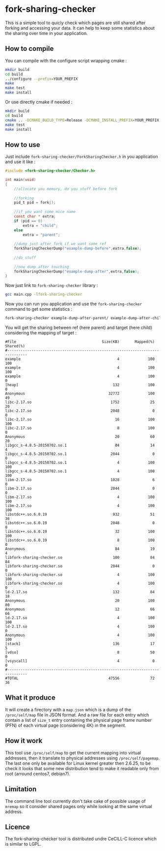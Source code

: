 fork-sharing-checker
====================

This is a simple tool to quicly check which pages are still shared after forking and accessing your data.
It can help to keep some statistics about the sharing over time in your application.

How to compile
--------------

You can compile with the configure script wrapping cmake :

```sh
mkdir build
cd build
../configure --prefix=YOUR_PREFIX
make
make test
make install
```

Or use directly cmake if needed :

```sh
mkdir build
cd build
cmake .. -DCMAKE_BUILD_TYPE=Release -DCMAKE_INSTALL_PREFIX=YOUR_PREFIX
make test
make install
```

How to use
----------

Just include `fork-sharing-checker/ForkSharingChecker.h` in you application and use it like :

```c
#include <fork-sharing-checker/Checker.h>

int main(void)
{
	//allocate you memory, do you stuff before fork
	
	//forking
	pid_t pid = fork();
	
	//if you want some nice name
	const char * extra;
	if (pid == 0)
		extra = "child";
	else
		extra = "parent";
	
	//dump just after fork if we want some ref
	forkSharingCheckerDump("example-dump-before",extra,false);
	
	//do stuff
	
	//now dump after touching
	forkSharingCheckerDump("example-dump-after",extra,false);
}
```

Now just link to `fork-sharing-checker` library :

```sh
gcc main.cpp -lfork-sharing-checker
```

Now you can run you application and use the `fork-sharing-checker` command to get some statistics :

```sh
fork-sharing-checker example-dump-after-parent/ example-dump-after-child/
```

You will get the sharing between ref (here parent) and target (here child) considering the mapping of target :

```
#File                                       Size(KB)       Mapped(%)   Shared(%)
#-------------------------------------------------------------------------------
example                                            4             100         100
example                                            4             100         100
example                                            4             100           0
[heap]                                           132             100           0
Anonymous                                      32772             100          49
libc-2.17.so                                    1752              25          20
libc-2.17.so                                    2048               0           0
libc-2.17.so                                      16             100         100
libc-2.17.so                                       8             100           0
Anonymous                                         20              60          20
libgcc_s-4.8.5-20150702.so.1                      84              14           4
libgcc_s-4.8.5-20150702.so.1                    2044               0           0
libgcc_s-4.8.5-20150702.so.1                       4             100         100
libgcc_s-4.8.5-20150702.so.1                       4             100         100
libm-2.17.so                                    1028               6           0
libm-2.17.so                                    2044               0           0
libm-2.17.so                                       4             100         100
libm-2.17.so                                       4             100         100
libstdc++.so.6.0.19                              932              51          36
libstdc++.so.6.0.19                             2048               0           0
libstdc++.so.6.0.19                               32             100         100
libstdc++.so.6.0.19                                8             100           0
Anonymous                                         84              19           4
libfork-sharing-checker.so                       100              84          84
libfork-sharing-checker.so                      2044               0           0
libfork-sharing-checker.so                         4             100         100
libfork-sharing-checker.so                         4             100           0
ld-2.17.so                                       132              84          18
Anonymous                                         20             100          80
Anonymous                                         12              66          66
ld-2.17.so                                         4             100         100
ld-2.17.so                                         4             100           0
Anonymous                                          4             100         100
[stack]                                          136              17           5
[vdso]                                             8              50           0
[vsyscall]                                         4               0           0
#-------------------------------------------------------------------------------
#TOTAL                                         47556              72          36
```

What it produce
---------------

It will create a firectory with a `map.json` which is a dump of the `/proc/self/map` file in JSON format.
And a raw file for each entry which contain a list of `size_t` entry containing the physical page frame number (PFN)
of each virtual page (considering 4K) in the segment.

How it work
-----------

This tool use `/proc/self/map` to get the current mapping into virtual addresses, then it translate
to physical addresses using `/proc/self/pagemap`. The last one only be available for Linux kernel greater
then 2.6.25, to be check it looks that some new distribution tend to make it readable only from root 
(arround centos7, debian7).

Limitation
----------

The command line tool currently don't take cake of possible usage of `mremap` so it consider shared pages
only while looking at the same virtual address.

Licence
-------

The fork-sharing-checker tool is distributed undre CeCILL-C licence which is similar to LGPL.
